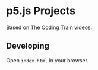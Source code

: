 # p5.js Projects

Based on [The Coding Train videos](https://www.youtube.com/c/TheCodingTrain).

## Developing

Open `index.html` in your browser.
